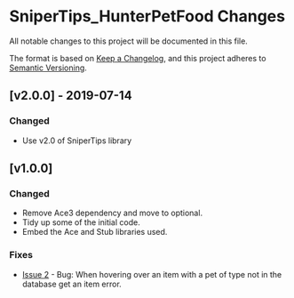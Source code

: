 # SniperTips_HunterPetFood Changes

All notable changes to this project will be documented in this file.

The format is based on [Keep a Changelog](https://keepachangelog.com/en/1.0.0/),
and this project adheres to [Semantic Versioning](https://semver.org/spec/v2.0.0.html).

## [v2.0.0] - 2019-07-14
### Changed
 - Use v2.0 of SniperTips library

## [v1.0.0]
### Changed
 - Remove Ace3 dependency and move to optional.
 - Tidy up some of the initial code.
 - Embed the Ace and Stub libraries used.

### Fixes
 - [Issue 2](https://github.com/ps-wow/SniperTips_HunterPetFood/issues/2) - Bug: When hovering over an item with a pet of type not in the database get an item error.
